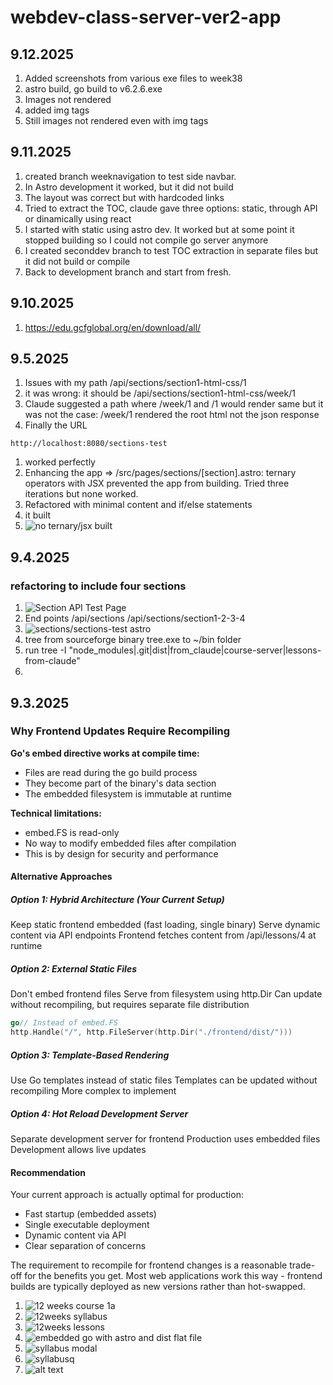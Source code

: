 # webdev-class-server-ver2-app


## 9.12.2025
1. Added screenshots from various exe files to week38
1. astro build, go build to v6.2.6.exe
1. Images not rendered
1. added img tags
1. Still images not rendered even with img tags

## 9.11.2025
1. created branch weeknavigation to test side navbar. 
1. In Astro development it worked, but it did not build
1. The layout was correct but with hardcoded links
1. Tried to extract the TOC, claude gave three options: static, through API or dinamically using react
1. I started with static using astro dev. It worked but at some point it stopped building so I could not compile go server anymore
1. I created seconddev branch to test TOC extraction in separate files but it did not build or compile
1. Back to development branch and start from fresh.

## 9.10.2025
1. https://edu.gcfglobal.org/en/download/all/

## 9.5.2025
1. Issues with my path /api/sections/section1-html-css/1
1. it was wrong: it should be /api/sections/section1-html-css/week/1
1. Claude suggested a path where /week/1 and /1 would render same but it was not the case: /week/1 rendered the root html not the json response
1. Finally the URL
```
http://localhost:8080/sections-test
```
1. worked perfectly
1. Enhancing the app => /src/pages/sections/[section].astro: ternary operators with JSX prevented the app from building. Tried three iterations but none worked.
1. Refactored with minimal content and if/else statements
1. it built
1. ![no ternary/jsx built](image-2.png)

## 9.4.2025

### refactoring to include four sections

1. ![Section API Test Page](image.png)
1. End points /api/sections /api/sections/section1-2-3-4
1. ![sections/sections-test astro](image-1.png)
1. tree from sourceforge binary tree.exe to ~/bin folder
1. run tree -I "node_modules|.git|dist|from_claude|course-server|lessons-from-claude"
1. 

## 9.3.2025

### Why Frontend Updates Require Recompiling
**Go's embed directive works at compile time:**

- Files are read during the go build process
- They become part of the binary's data section
- The embedded filesystem is immutable at runtime

**Technical limitations:**

- embed.FS is read-only
- No way to modify embedded files after compilation
- This is by design for security and performance

#### Alternative Approaches
##### Option 1: Hybrid Architecture (Your Current Setup)

Keep static frontend embedded (fast loading, single binary)
Serve dynamic content via API endpoints
Frontend fetches content from /api/lessons/4 at runtime

##### Option 2: External Static Files

Don't embed frontend files
Serve from filesystem using http.Dir
Can update without recompiling, but requires separate file distribution
```go
go// Instead of embed.FS
http.Handle("/", http.FileServer(http.Dir("./frontend/dist/")))
```

##### Option 3: Template-Based Rendering

Use Go templates instead of static files
Templates can be updated without recompiling
More complex to implement

##### Option 4: Hot Reload Development Server

Separate development server for frontend
Production uses embedded files
Development allows live updates

#### Recommendation
Your current approach is actually optimal for production:

- Fast startup (embedded assets)
- Single executable deployment
- Dynamic content via API
- Clear separation of concerns

The requirement to recompile for frontend changes is a reasonable trade-off for the benefits you get. Most web applications work this way - frontend builds are typically deployed as new versions rather than hot-swapped.

1. ![12 weeks course 1a](image-folder/image-4.png)
1. ![12weeks syllabus](image-folder/image-5.png)
1. ![12weeks lessons](image-folder/image-6.png)
1. ![embedded go with astro and dist flat file](image-folder/image-3.png)
1. ![syllabus modal](image-folder/image-2.png)
1. ![syllabusq](image-folder/image-1.png)
1. ![alt text](./lessons/image.png)
